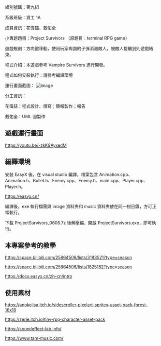 組別號碼：第九組

系級班級：資工 1A

成員資訊：花偉喆、戴佑全

小專題題目：Project Survivors （原題目：terminal RPG game）

遊戲規則：方向鍵移動，使用玩家周圍的子彈消滅敵人，被敵人接觸到則遊戲結束。

程式介紹：本遊戲參考 Vampire Survivors 進行開發。

程式如何安裝執行：請參考編譯環境

運行畫面截圖：
![image](https://github.com/Denny0411/project_survivors/blob/master/%E9%81%8A%E6%88%B2%E7%95%AB%E9%9D%A2%E6%88%AA%E5%9C%96.png)

分工資訊：

花偉喆：程式設計、撰寫；簡報製作；報告

戴佑全：UML 圖製作

## 遊戲運行畫面

https://youtu.be/-zkK9AyxedM

## 編譯環境

安裝 EasyX 後，在 visual studio 編譯。檔案包含 Animation.cpp、Animation.h、Bullet.h、Enemy.cpp、Enemy.h、main.cpp、Player.cpp、Player.h。

https://easyx.cn/

編譯後，exe 執行檔需與 image 資料夾和 music 資料夾放在同一根目錄，方可正常執行。

下載 ProjectSurvivors_0606.7z 後解壓縮，開啟 ProjectSurvivors.exe，即可執行。

## 本專案參考的教學

https://space.bilibili.com/25864506/lists/3183521?type=season

https://space.bilibili.com/25864506/lists/1825182?type=season

https://docs.easyx.cn/zh-cn/intro

## 使用素材

https://anokolisa.itch.io/sidescroller-pixelart-sprites-asset-pack-forest-16x16

https://zerie.itch.io/tiny-rpg-character-asset-pack

https://soundeffect-lab.info/

https://www.tam-music.com/

